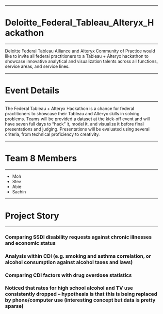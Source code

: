 ***
# Deloitte_Federal_Tableau_Alteryx_Hackathon
***
Deloitte Federal Tableau Alliance and Alteryx Community of Practice would like to invite all federal practitioners to a Tableau + Alteryx hackathon to showcase innovative analytical and visualization talents across all functions, service areas, and service lines.  
***
# Event Details 
***
The Federal Tableau + Alteryx Hackathon is a chance for federal practitioners to showcase their Tableau and Alteryx  skills in solving problems. Teams will be provided a dataset at the kick-off event and will have seven full days to “hack” it, model it, and visualize it before final presentations and judging. Presentations will be evaluated using several criteria, from technical proficiency to creativity.

***
# Team 8 Members
***
* Moh
* Stev
* Abie
* Sachin

***
# Project Story
***
 
### Comparing SSDI disability requests against chronic illnesses and economic status
### Analysis within CDI (e.g. smoking and asthma correlation, or alcohol consumption against alcohol taxes and laws)
### Comparing CDI factors with drug overdose statistics
### Noticed that rates for high school alcohol and TV use consistently dropped – hypothesis is that this is being replaced by phone/computer use (interesting concept but data is pretty sparse)
